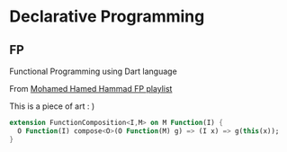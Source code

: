 # Declarative Programming

## FP

Functional Programming using Dart language

From [Mohamed Hamed Hammad FP playlist](https://www.youtube.com/playlist?list=PLpbZuj8hP-I6F-Zj1Ay8nQ1rMnmFnlK2f)

This is a piece of art : )

```dart
extension FunctionComposition<I,M> on M Function(I) {
  O Function(I) compose<O>(O Function(M) g) => (I x) => g(this(x));
}
```
